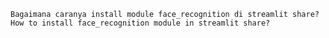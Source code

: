 `Bagaimana caranya install module face_recognition di streamlit share?`
`How to install face_recognition module in streamlit share?`
